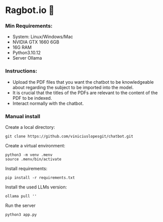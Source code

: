 # Ragbot.io 🤖


### Min Requirements:
- System: Linux/Windows/Mac
- NVIDIA GTX 1660 6GB
- 16G RAM
- Python3.10.12
- Server Ollama

 ### Instructions:
- Upload the PDF files that you want the chatbot to be knowledgeable about regarding the subject to be imported into the model.
- It is crucial that the titles of the PDFs are relevant to the content of the PDF to be indexed.
- Interact normally with the chatbot.

 ### Manual install
 Create a local directory:
 ```
 git clone https://github.com/viniciuslopesgit/chatbot.git
 ```

Create a virtual environment:
```
python3 -m venv .menv
source .menv/bin/activate
```

Install requirements:
```
pip install -r requirements.txt
```

Install the used LLMs version:
```
ollama pull ''
```

Run the server
```
python3 app.py
```
